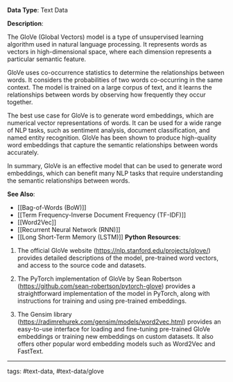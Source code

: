 **Data Type**: Text Data

**Description**:

The GloVe (Global Vectors) model is a type of unsupervised learning algorithm used in natural language processing. It represents words as vectors in high-dimensional space, where each dimension represents a particular semantic feature. 

GloVe uses co-occurrence statistics to determine the relationships between words. It considers the probabilities of two words co-occurring in the same context. The model is trained on a large corpus of text, and it learns the relationships between words by observing how frequently they occur together. 

The best use case for GloVe is to generate word embeddings, which are numerical vector representations of words. It can be used for a wide range of NLP tasks, such as sentiment analysis, document classification, and named entity recognition. GloVe has been shown to produce high-quality word embeddings that capture the semantic relationships between words accurately. 

In summary, GloVe is an effective model that can be used to generate word embeddings, which can benefit many NLP tasks that require understanding the semantic relationships between words.

**See Also**:

- [[Bag-of-Words (BoW)]]
- [[Term Frequency-Inverse Document Frequency (TF-IDF)]]
- [[Word2Vec]]
- [[Recurrent Neural Network (RNN)]]
- [[Long Short-Term Memory (LSTM)]]
**Python Resources**:

1. The official GloVe website (https://nlp.stanford.edu/projects/glove/) provides detailed descriptions of the model, pre-trained word vectors, and access to the source code and datasets.

2. The PyTorch implementation of GloVe by Sean Robertson (https://github.com/sean-robertson/pytorch-glove) provides a straightforward implementation of the model in PyTorch, along with instructions for training and using pre-trained embeddings.

3. The Gensim library (https://radimrehurek.com/gensim/models/word2vec.html) provides an easy-to-use interface for loading and fine-tuning pre-trained GloVe embeddings or training new embeddings on custom datasets. It also offers other popular word embedding models such as Word2Vec and FastText.


---
tags: #text-data, #text-data/glove
